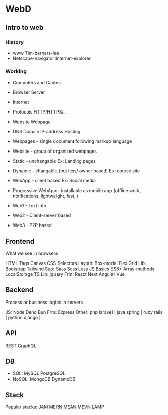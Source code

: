 # WebD

## Intro to web

### History

- www Tim-berners-lee
- Netscape-navigator Internet-explorer

### Working

- Computers and Cables
- Browser Server
- Internet
- Protocols HTTP/HTTPS/..
- Website Webpage
- DNS Domain IP-address Hosting

- Webpages - single document following markup language
- Website - group of organized webpages
- Static - unchangable Ex: Landing pages
- Dynamic - changable (but less/ owner based) Ex: course site
- WebApp - client based Ex: Social media
- Progressive WebApp - installable as mobile app (offline work, notifications, lightweight, fast, )

- Web1 - Text info
- Web2 - Client-server based
- Web3 - P2P based

## Frontend

What we see in browsers

HTML
    Tags
    Canvas
CSS
    Selectors
    Layout: Box-model Flex Grid
    Lib: Bootstrap Tailwind
    Sup: Sass Scss Less
JS
    Basics ES6+
    Array-methods LocalStorage
    TS
    Lib: jquery
    Frm: React Next Angular Vue

## Backend

Process or business logics in servers

JS: Node Deno Bun
Frm: Express
Other: php laravel | java spring | ruby rails | python django |

## API

REST
GraphQL

## DB

- SQL: MySQL PostgreSQL
- NoSQL: MongoDB DynamoDB

## Stack

Popular stacks:
JAM MERN MEAN MEVN LAMP
